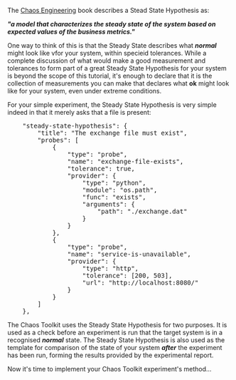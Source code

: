 The [Chaos Engineering](http://www.oreilly.com/webops-perf/free/chaos-engineering.csp) book describes a Stead State Hypothesis as:

***"a model that characterizes the steady state of the system based on expected values of the business metrics."***

One way to think of this is that the Steady State describes what ***normal*** might look like vfor your system, within specieid tolerances. While a complete discussion of what would make a good measurement and tolerances to form part of a great Steady State Hypothesis for your system is beyond the scope of this tutorial, it's enough to declare that it is the collection of measurements you can make that declares what **ok** might look like for your system, even under extreme conditions.

For your simple experiment, the Steady State Hypothesis is very simple indeed in that it merely asks that a file is present:

<pre class="file" data-filename="experiment.json" data-target="append">
    "steady-state-hypothesis": {
        "title": "The exchange file must exist",
        "probes": [
            {
                "type": "probe",
                "name": "exchange-file-exists",
                "tolerance": true,
                "provider": {
                    "type": "python",
                    "module": "os.path",
                    "func": "exists",
                    "arguments": {
                        "path": "./exchange.dat"
                    }
                }
            },
            {
                "type": "probe",
                "name": "service-is-unavailable",
                "provider": {
                    "type": "http",
                    "tolerance": [200, 503],
                    "url": "http://localhost:8080/"
                }
            }
        ]
    },
</pre>

The Chaos Toolkit uses the Steady State Hypothesis for two purposes. It is used as a check before an experiment is run that the target system is in a recognised ***normal*** state. The Steady State Hypothesis is also used as the template for comparison of the state of your system ***after*** the experiment has been run, forming the results provided by the experimental report.

Now it's time to implement your Chaos Toolkit experiment's method...
